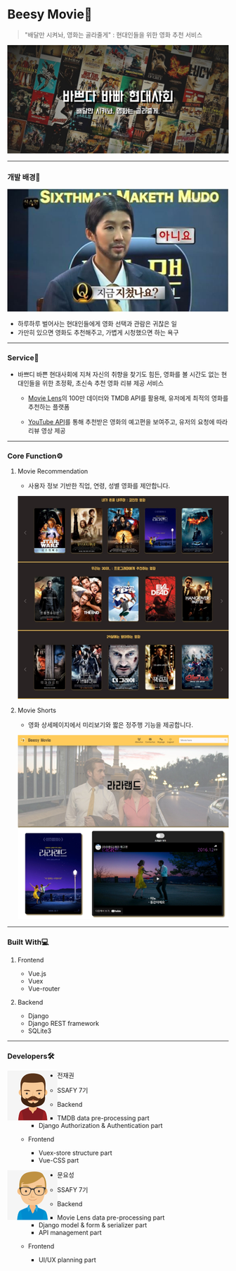 # Beesy Movie:bee:

> "배달만 시켜놔, 영화는 골라줄게" : 현대인들을 위한 영화 추천 서비스

![image-20220526215656388](README.assets/image-20220526215656388.png)



---

### 개발 배경:city_sunset:

![image-20220526220820585](README.assets/image-20220526220820585.png)

- 하루하루 벌어사는 현대인들에게 영화 선택과 관람은 귀찮은 일
- 가만히 있으면 영화도 추천해주고, 가볍게 시청했으면 하는 욕구 



---

### Service:gift:

- 바쁘디 바쁜 현대사회에 지쳐 자신의 취향을 찾기도 힘든, 영화를 볼 시간도 없는 현대인들을 위한 초정확, 초신속 추천 영화 리뷰 제공 서비스 

  -  [Movie Lens](https://grouplens.org/datasets/movielens/)의 100만 데이터와 TMDB API를 활용해, 유저에게 최적의 영화를 추천하는 플랫폼

  - [YouTube API](https://console.cloud.google.com/home/dashboard?project=clean-pilot-349402&_ga=2.224289883.1362455139.1653572302-1845726553.1651802492&_gac=1.127077119.1653572302.CjwKCAjwyryUBhBSEiwAGN5OCBaFn7uZmjxCei1Jz96JDg4YvRNrX4ZCeBG4TusIQhTR5LtCxt37hBoCyvkQAvD_BwE&pli=1)를 통해 추천받은 영화의 예고편을 보여주고,  유저의 요청에 따라 리뷰 영상 제공



---

### Core Function:gear:

1. Movie Recommendation

   - 사용자 정보 기반한 직업, 연령, 성별 영화를 제안합니다.

   ![image-20220526221411228](README.assets/image-20220526221411228.png)



2. Movie Shorts

   - 영화 상세페이지에서 미리보기와 짧은 정주행 기능을 제공합니다.

   ![image-20220526221800844](README.assets/image-20220526221800844.png)

   

---

### Built With:computer:

1. Frontend

   - Vue.js
   - Vuex
   - Vue-router

   

2. Backend

   - Django
   - Django REST framework
   - SQLite3

   

---
### Developers:hammer_and_wrench:

<img src="README.assets/image-20220526221946950.png" alt="image-20220526221946950" style="zoom: 50%;" align="left"/>

- 전재권

  - SSAFY 7기

  - Backend
    - TMDB data pre-processing part
    - Django Authorization & Authentication part
 
  - Frontend
    - Vuex-store structure part
    - Vue-CSS part

    

<img src="README.assets/image-20220526222723712.png" alt="image-20220526222723712" style="zoom:50%;" align="left"/>

- 문요성

  - SSAFY 7기
  - Backend
    - Movie Lens data pre-processing part
    - Django model & form & serializer part
    - API management part
   
  - Frontend
    - UI/UX planning part




